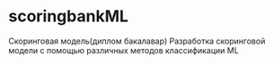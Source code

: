 # scoringbankML
Скоринговая модель(диплом бакалавар)
Разработка скоринговой модели с помощью различных методов классификации ML

